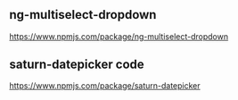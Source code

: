 #

## ng-multiselect-dropdown

<https://www.npmjs.com/package/ng-multiselect-dropdown>

## saturn-datepicker code

<https://www.npmjs.com/package/saturn-datepicker>
